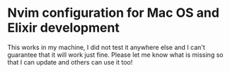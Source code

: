 # Nvim configuration for Mac OS and Elixir development


This works in my machine, I did not test it anywhere else and I can't guarantee that it will work just fine. Please let me know what is missing
so that I can update and others can use it too! 

